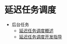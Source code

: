 # 延迟任务调度

- 后台任务
  - [延迟任务调度概述](work-scheduler-overview.md)
  - [延迟任务调度开发指导](work-scheduler-dev-guide.md)